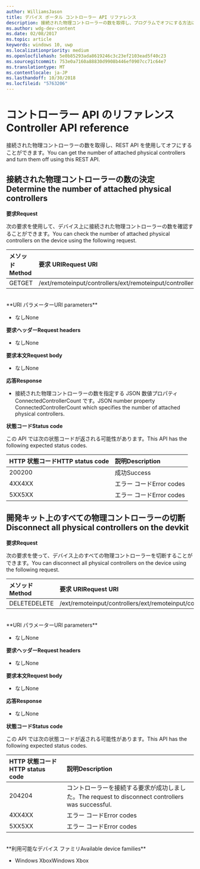 ```yaml
---
author: WilliamsJason
title: デバイス ポータル コントローラー API リファレンス
description: 接続された物理コントローラーの数を取得し、プログラムでオフにする方法について説明します。
ms.author: wdg-dev-content
ms.date: 02/08/2017
ms.topic: article
keywords: windows 10, uwp
ms.localizationpriority: medium
ms.openlocfilehash: 5e0b85293ada8619246c3c23ef2103ead5f40c23
ms.sourcegitcommit: 753e0a7160a88830d9908b446ef0907cc71c64e7
ms.translationtype: MT
ms.contentlocale: ja-JP
ms.lasthandoff: 10/30/2018
ms.locfileid: "5763206"
---
```

# <a name="controller-api-reference"></a><span data-ttu-id="2e7e0-104">コントローラー API のリファレンス</span><span class="sxs-lookup"><span data-stu-id="2e7e0-104">Controller API reference</span></span>   
<span data-ttu-id="2e7e0-105">接続された物理コントローラーの数を取得し、REST API を使用してオフにすることができます。</span><span class="sxs-lookup"><span data-stu-id="2e7e0-105">You can get the number of attached physical controllers and turn them off using this REST API.</span></span>

## <a name="determine-the-number-of-attached-physical-controllers"></a><span data-ttu-id="2e7e0-106">接続された物理コントローラーの数の決定</span><span class="sxs-lookup"><span data-stu-id="2e7e0-106">Determine the number of attached physical controllers</span></span>

**<span data-ttu-id="2e7e0-107">要求</span><span class="sxs-lookup"><span data-stu-id="2e7e0-107">Request</span></span>**

<span data-ttu-id="2e7e0-108">次の要求を使用して、デバイス上に接続された物理コントローラーの数を確認することができます。</span><span class="sxs-lookup"><span data-stu-id="2e7e0-108">You can check the number of attached physical controllers on the device using the following request.</span></span>

<span data-ttu-id="2e7e0-109">メソッド</span><span class="sxs-lookup"><span data-stu-id="2e7e0-109">Method</span></span>      | <span data-ttu-id="2e7e0-110">要求 URI</span><span class="sxs-lookup"><span data-stu-id="2e7e0-110">Request URI</span></span>
:------     | :-----
<span data-ttu-id="2e7e0-111">GET</span><span class="sxs-lookup"><span data-stu-id="2e7e0-111">GET</span></span> | <span data-ttu-id="2e7e0-112">/ext/remoteinput/controllers</span><span class="sxs-lookup"><span data-stu-id="2e7e0-112">/ext/remoteinput/controllers</span></span>
<br />
**<span data-ttu-id="2e7e0-113">URI パラメーター</span><span class="sxs-lookup"><span data-stu-id="2e7e0-113">URI parameters</span></span>**

- <span data-ttu-id="2e7e0-114">なし</span><span class="sxs-lookup"><span data-stu-id="2e7e0-114">None</span></span>

**<span data-ttu-id="2e7e0-115">要求ヘッダー</span><span class="sxs-lookup"><span data-stu-id="2e7e0-115">Request headers</span></span>**

- <span data-ttu-id="2e7e0-116">なし</span><span class="sxs-lookup"><span data-stu-id="2e7e0-116">None</span></span>

**<span data-ttu-id="2e7e0-117">要求本文</span><span class="sxs-lookup"><span data-stu-id="2e7e0-117">Request body</span></span>**   

- <span data-ttu-id="2e7e0-118">なし</span><span class="sxs-lookup"><span data-stu-id="2e7e0-118">None</span></span>

**<span data-ttu-id="2e7e0-119">応答</span><span class="sxs-lookup"><span data-stu-id="2e7e0-119">Response</span></span>**   

- <span data-ttu-id="2e7e0-120">接続された物理コントローラーの数を指定する JSON 数値プロパティ ConnectedControllerCount です。</span><span class="sxs-lookup"><span data-stu-id="2e7e0-120">JSON number property ConnectedControllerCount which specifies the number of attached physical controllers.</span></span>

**<span data-ttu-id="2e7e0-121">状態コード</span><span class="sxs-lookup"><span data-stu-id="2e7e0-121">Status code</span></span>**

<span data-ttu-id="2e7e0-122">この API では次の状態コードが返される可能性があります。</span><span class="sxs-lookup"><span data-stu-id="2e7e0-122">This API has the following expected status codes.</span></span>

<span data-ttu-id="2e7e0-123">HTTP 状態コード</span><span class="sxs-lookup"><span data-stu-id="2e7e0-123">HTTP status code</span></span>      | <span data-ttu-id="2e7e0-124">説明</span><span class="sxs-lookup"><span data-stu-id="2e7e0-124">Description</span></span>
:------     | :-----
<span data-ttu-id="2e7e0-125">200</span><span class="sxs-lookup"><span data-stu-id="2e7e0-125">200</span></span> | <span data-ttu-id="2e7e0-126">成功</span><span class="sxs-lookup"><span data-stu-id="2e7e0-126">Success</span></span>
<span data-ttu-id="2e7e0-127">4XX</span><span class="sxs-lookup"><span data-stu-id="2e7e0-127">4XX</span></span> | <span data-ttu-id="2e7e0-128">エラー コード</span><span class="sxs-lookup"><span data-stu-id="2e7e0-128">Error codes</span></span>
<span data-ttu-id="2e7e0-129">5XX</span><span class="sxs-lookup"><span data-stu-id="2e7e0-129">5XX</span></span> | <span data-ttu-id="2e7e0-130">エラー コード</span><span class="sxs-lookup"><span data-stu-id="2e7e0-130">Error codes</span></span>

## <a name="disconnect-all-physical-controllers-on-the-devkit"></a><span data-ttu-id="2e7e0-131">開発キット上のすべての物理コントローラーの切断</span><span class="sxs-lookup"><span data-stu-id="2e7e0-131">Disconnect all physical controllers on the devkit</span></span>

**<span data-ttu-id="2e7e0-132">要求</span><span class="sxs-lookup"><span data-stu-id="2e7e0-132">Request</span></span>**

<span data-ttu-id="2e7e0-133">次の要求を使って、デバイス上のすべての物理コントローラーを切断することができます。</span><span class="sxs-lookup"><span data-stu-id="2e7e0-133">You can disconnect all physical controllers on the device using the following request.</span></span>

<span data-ttu-id="2e7e0-134">メソッド</span><span class="sxs-lookup"><span data-stu-id="2e7e0-134">Method</span></span>      | <span data-ttu-id="2e7e0-135">要求 URI</span><span class="sxs-lookup"><span data-stu-id="2e7e0-135">Request URI</span></span>
:------     | :-----
<span data-ttu-id="2e7e0-136">DELETE</span><span class="sxs-lookup"><span data-stu-id="2e7e0-136">DELETE</span></span> | <span data-ttu-id="2e7e0-137">/ext/remoteinput/controllers</span><span class="sxs-lookup"><span data-stu-id="2e7e0-137">/ext/remoteinput/controllers</span></span>
<br />
**<span data-ttu-id="2e7e0-138">URI パラメーター</span><span class="sxs-lookup"><span data-stu-id="2e7e0-138">URI parameters</span></span>**

- <span data-ttu-id="2e7e0-139">なし</span><span class="sxs-lookup"><span data-stu-id="2e7e0-139">None</span></span>

**<span data-ttu-id="2e7e0-140">要求ヘッダー</span><span class="sxs-lookup"><span data-stu-id="2e7e0-140">Request headers</span></span>**

- <span data-ttu-id="2e7e0-141">なし</span><span class="sxs-lookup"><span data-stu-id="2e7e0-141">None</span></span>

**<span data-ttu-id="2e7e0-142">要求本文</span><span class="sxs-lookup"><span data-stu-id="2e7e0-142">Request body</span></span>**   

- <span data-ttu-id="2e7e0-143">なし</span><span class="sxs-lookup"><span data-stu-id="2e7e0-143">None</span></span>

**<span data-ttu-id="2e7e0-144">応答</span><span class="sxs-lookup"><span data-stu-id="2e7e0-144">Response</span></span>**   

- <span data-ttu-id="2e7e0-145">なし</span><span class="sxs-lookup"><span data-stu-id="2e7e0-145">None</span></span> 

**<span data-ttu-id="2e7e0-146">状態コード</span><span class="sxs-lookup"><span data-stu-id="2e7e0-146">Status code</span></span>**

<span data-ttu-id="2e7e0-147">この API では次の状態コードが返される可能性があります。</span><span class="sxs-lookup"><span data-stu-id="2e7e0-147">This API has the following expected status codes.</span></span>

<span data-ttu-id="2e7e0-148">HTTP 状態コード</span><span class="sxs-lookup"><span data-stu-id="2e7e0-148">HTTP status code</span></span>      | <span data-ttu-id="2e7e0-149">説明</span><span class="sxs-lookup"><span data-stu-id="2e7e0-149">Description</span></span>
:------     | :-----
<span data-ttu-id="2e7e0-150">204</span><span class="sxs-lookup"><span data-stu-id="2e7e0-150">204</span></span> | <span data-ttu-id="2e7e0-151">コントローラーを接続する要求が成功しました。</span><span class="sxs-lookup"><span data-stu-id="2e7e0-151">The request to disconnect controllers was successful.</span></span>
<span data-ttu-id="2e7e0-152">4XX</span><span class="sxs-lookup"><span data-stu-id="2e7e0-152">4XX</span></span> | <span data-ttu-id="2e7e0-153">エラー コード</span><span class="sxs-lookup"><span data-stu-id="2e7e0-153">Error codes</span></span>
<span data-ttu-id="2e7e0-154">5XX</span><span class="sxs-lookup"><span data-stu-id="2e7e0-154">5XX</span></span> | <span data-ttu-id="2e7e0-155">エラー コード</span><span class="sxs-lookup"><span data-stu-id="2e7e0-155">Error codes</span></span>

<br />
**<span data-ttu-id="2e7e0-156">利用可能なデバイス ファミリ</span><span class="sxs-lookup"><span data-stu-id="2e7e0-156">Available device families</span></span>**

* <span data-ttu-id="2e7e0-157">Windows Xbox</span><span class="sxs-lookup"><span data-stu-id="2e7e0-157">Windows Xbox</span></span>
